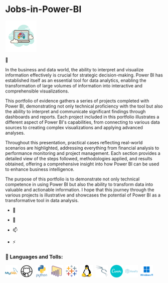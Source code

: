 # Jobs-in-Power-BI  
<div>
        <img src="https://github.com/MFLopezBello/MFLopezBello/blob/main/src/icons8-macbook-de-rendimiento-100.png";
</div>
        
🔭
        
In the business and data world, the ability to interpret and visualize information effectively is crucial for strategic decision-making. Power BI has established itself as an essential tool for data analytics, enabling the transformation of large volumes of information into interactive and comprehensible visualizations.

This portfolio of evidence gathers a series of projects completed with Power BI, demonstrating not only technical proficiency with the tool but also the ability to interpret and communicate significant findings through dashboards and reports. Each project included in this portfolio illustrates a different aspect of Power BI's capabilities, from connecting to various data sources to creating complex visualizations and applying advanced analyses.

Throughout this presentation, practical cases reflecting real-world scenarios are highlighted, addressing everything from financial analysis to performance monitoring and project management. Each section provides a detailed view of the steps followed, methodologies applied, and results obtained, offering a comprehensive insight into how Power BI can be used to enhance business intelligence.

The purpose of this portfolio is to demonstrate not only technical competence in using Power BI but also the ability to transform data into valuable and actionable information. I hope that this journey through the various projects is illustrative and showcases the potential of Power BI as a transformative tool in data analysis.




- 🌱 

- 💬 

- 📫
- ⚡

<div align="left" >
    <h3>🔨 Languages and Tolls: </h3>
    <div>
        <img src="https://github.com/devicons/devicon/blob/master/icons/mysql/mysql-original-wordmark.svg" title="MySQL" alt="MySQL" width="40" height="40" />&nbsp;
        <img src="https://github.com/MFLopezBello/MFLopezBello/blob/main/src/icons8-github.gif" title="GitHub" alt="GitHub" width="40" height="40" />&nbsp;
        <img src="https://github.com/devicons/devicon/blob/master/icons/python/python-original-wordmark.svg" title="Python" alt="Phyton" width="40" height="40" />&nbsp;
        <img src="https://github.com/MFLopezBello/MFLopezBello/blob/main/src/icons8-power-bi-64.png" title="Power-BI" alt="Power-BI" width="40" height="40" />&nbsp;
        <img src="https://github.com/MFLopezBello/MFLopezBello/blob/main/src/icons8-software-tableau-48.png" title="Tableau" alt="Tableau" width="40" height="40" />&nbsp;
        <img src="https://github.com/devicons/devicon/blob/master/icons/linux/linux-original.svg" title="Linux" alt="Linux" width="40" height="40" />&nbsp;
        <img src="https://github.com/MFLopezBello/MFLopezBello/blob/main/src/icons8-kali-linux-48.png" title="Kali" alt="Kali" width="40" height="40" />&nbsp;
        <img src="https://github.com/devicons/devicon/blob/master/icons/canva/canva-original.svg" title="Canva" alt="Canva" width="40" height="40" />&nbsp;
        <img src="https://github.com/devicons/devicon/blob/master/icons/numpy/numpy-line-wordmark.svg" title="Numpy" alt="Numpy" width="40" height="40" />&nbsp;
        <img src="https://github.com/devicons/devicon/blob/master/icons/windows11/windows11-original-wordmark.svg" title="Windows" alt="Windows" width="40" height="40" />&nbsp;
</div>
